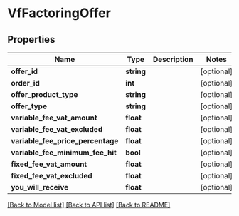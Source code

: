 # VfFactoringOffer

## Properties
Name | Type | Description | Notes
------------ | ------------- | ------------- | -------------
**offer_id** | **string** |  | [optional] 
**order_id** | **int** |  | [optional] 
**offer_product_type** | **string** |  | [optional] 
**offer_type** | **string** |  | [optional] 
**variable_fee_vat_amount** | **float** |  | [optional] 
**variable_fee_vat_excluded** | **float** |  | [optional] 
**variable_fee_price_percentage** | **float** |  | [optional] 
**variable_fee_minimum_fee_hit** | **bool** |  | [optional] 
**fixed_fee_vat_amount** | **float** |  | [optional] 
**fixed_fee_vat_excluded** | **float** |  | [optional] 
**you_will_receive** | **float** |  | [optional] 

[[Back to Model list]](../README.md#documentation-for-models) [[Back to API list]](../README.md#documentation-for-api-endpoints) [[Back to README]](../README.md)



